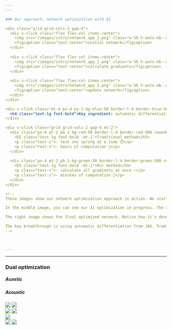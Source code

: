 ```yaml
---
---

### Our approach: network optimization with AI

<div class="grid grid-cols-3 gap-4">
  <div v-click class="flex flex-col items-center">
    <img src="/images/intro/network_app_1.png" class="w-50 h-auto mb--2" />
    <figcaption class="text-center">initial network</figcaption>
  </div>
  
  <div v-click class="flex flex-col items-center">
    <img src="/images/intro/network_app_2.png" class="w-50 h-auto mb--2" />
    <figcaption class="text-center">calculate gradients</figcaption>
  </div>
  
  <div v-click class="flex flex-col items-center">
    <img src="/images/intro/network_app_3.png" class="w-50 h-auto mb--2" />
    <figcaption class="text-center">update network</figcaption>
  </div>
</div>

<div v-click class="mt-4 px-4 py-3 bg-blue-50 border-l-4 border-blue-500 rounded">
  <h4 class="text-lg font-bold">Key ingredient: automatic differentiation with JAX</h4>
</div>

<div v-click class="grid grid-cols-2 gap-4 mt-2">
  <div class="px-4 pt-2 pb-3 bg-red-50 border-l-4 border-red-500 rounded">
    <h5 class="text-lg font-bold -mt-1">Traditional method</h5>
    <p class="text-s">- test one spring at a time ⏱️</p>
    <p class="text-s">- hours of computation 🐢</p>
  </div>
  
  <div class="px-4 pt-2 pb-3 bg-green-50 border-l-4 border-green-500 rounded">
    <h5 class="text-lg font-bold -mt-1">Our method</h5>
    <p class="text-s">- calculate all gradients at once ⚡</p>
    <p class="text-s">- minutes of computation 🚀</p>
  </div>
</div>

<!--
These images show our network optimization approach in action. We start with a disordered network - a 15×15 grid of nodes connected by springs with slight random perturbations. This is our initial playground for optimization.

In the middle image, you can see our AI optimization in progress. The red arrows show how the nodes are moving as the algorithm searches for the optimal configuration. This is where JAX's automatic differentiation makes all the difference.

The right image shows the final optimized network. Notice how it's developed subtle structural changes that give it the special properties we're targeting. The gray ghost image shows where the network started, highlighting the significant transformation.

The key breakthrough is using automatic differentiation from JAX. Traditional methods test one spring at a time - imagine having to tweak thousands of parameters one by one. Our approach optimizes all parameters simultaneously, giving us a 100x speedup. That's the difference between waiting days for results versus getting them in minutes.
-->



---
```

---

### Dual optimization

<div grid="~ cols-2 gap-2" m="t-2">

  <h5 class="font-bold text-lg text-center">Auxetic</h5>

  <h5 class="font-bold text-lg text-center">Acoustic</h5>

  <div v-click grid="~ cols-2 gap-2" m="t--2">
  
  <img src="/images/results/auxetic.gif" class="w-100 h-auto mt-0" />

  <img src="/images/results/auxetic_curve.png" class="w-90 h-auto mt-4" />
  </div>

  <div v-click="3" grid="~ cols-2 gap-2" m="t--2">
  <img src="/images/results/acoustic_network.gif" class="w-100 h-auto mt-0" />

  <img src="/images/results/acoustic_dos.gif" class="w-100 h-auto mt-0" />  
  </div>

  <img v-click="2" src="/images/results/auxetic_comp.png" class="w-100 h-auto mb--2 ml-4" />

  <div v-click="4" grid="~ cols-2 gap-2" m="t-2">
  <img src="/images/results/acoustic_network.png" class="w-auto h-65% mt-4 ml-7" />

  <img src="/images/results/acoustic_compressed.png" class="w-95% h-auto mt-4" />
  </div>

</div>

<!--
The real magic happens when we optimize for both properties simultaneously. We want a specific Poisson's ratio - how the material deforms - AND acoustic bandgaps - frequencies that can't pass through. It's like designing a car that's both fast AND fuel-efficient. Our algorithm balances these competing objectives through a clever loss function that minimizes deviation from both targets.
-->